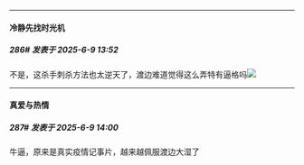 ﻿
*****

####  冷静先找时光机  
##### 286#       发表于 2025-6-9 13:52

不是，这杀手刺杀方法也太逆天了，渡边难道觉得这么弄特有逼格吗<img src="https://static.stage1st.com/image/smiley/face2017/020.png" referrerpolicy="no-referrer">


*****

####  真爱与热情  
##### 287#       发表于 2025-6-9 14:00

牛逼，原来是真实疫情记事片，越来越佩服渡边大湿了


